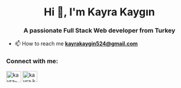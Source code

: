 <h1 align="center">Hi 👋, I'm Kayra Kaygın</h1>
<h3 align="center">A passionate Full Stack Web developer from Turkey</h3>

- 📫 How to reach me **kayrakaygin524@gmail.com**

<h3 align="left">Connect with me:</h3>
<p align="left">
<a href="https://linkedin.com/in/kayra-kaygın-298ba3281" target="blank"><img align="center" src="https://raw.githubusercontent.com/rahuldkjain/github-profile-readme-generator/master/src/images/icons/Social/linked-in-alt.svg" alt="kayra-kaygın-298ba3281" height="30" width="40" /></a>
<a href="https://instagram.com/kayra.kaygin" target="blank"><img align="center" src="https://raw.githubusercontent.com/rahuldkjain/github-profile-readme-generator/master/src/images/icons/Social/instagram.svg" alt="kayra.kaygin" height="30" width="40" /></a>
</p>
